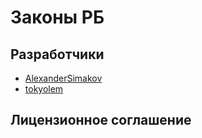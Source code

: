 # Законы РБ


## Разработчики
+ [AlexanderSimakov](https://www.linkedin.com/in/alexander-simakov-6a3499228/) 
+ [tokyolem](https://www.linkedin.com/in/heenworker/)

## Лицензионное соглашение
